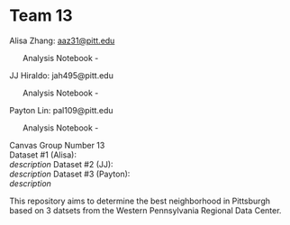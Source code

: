 # Team 13
Alisa Zhang: aaz31@pitt.edu <br>
<ul>Analysis Notebook - <br></ul>
JJ Hiraldo: jah495@pitt.edu<br>
<ul>Analysis Notebook - <br></ul>
Payton Lin: pal109@pitt.edu<br>
<ul>Analysis Notebook - <br></ul>

Canvas Group Number 13<br>
Dataset #1 (Alisa): <br>
_description_
Dataset #2 (JJ):<br>
_description_
Dataset #3 (Payton):<br>
_description_

This repository aims to determine the best neighborhood in Pittsburgh based on 3 datsets from the Western Pennsylvania Regional Data Center. 
